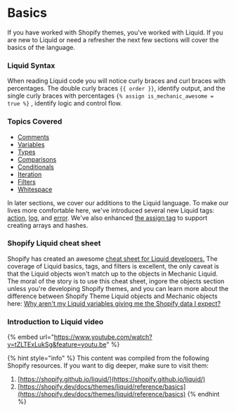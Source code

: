 # Basics

If you have worked with Shopify themes, you've worked with Liquid. If you are new to Liquid or need a refresher the next few sections will cover the basics of the language. 

### Liquid Syntax

When reading Liquid code you will notice curly braces and curl braces with percentages. The double curly braces `{{ order }}`,  identify output, and the single curly braces with percentages  `{% assign is_mechanic_awesome = true %}` , identify logic and control flow.  

### Topics Covered

* [Comments](comments.md)
* [Variables](variables.md)
* [Types](types.md)
* [Comparisons](comparison-operators.md)
* [Conditionals](conditional-statements.md)
* [Iteration](iteration.md)
* [Filters](basic-liquid-filters.md)
* [Whitespace](whitespace.md)

In later sections, we cover our additions to the Liquid language. To make our lives more comfortable here, we've introduced several new Liquid tags: [action](https://docs.usemechanic.com/article/359-the-action-tag), [log](https://docs.usemechanic.com/article/320-the-log-tag), and [error](https://docs.usemechanic.com/article/319-the-error-tag). We've also enhanced [the assign tag](https://docs.usemechanic.com/article/357-the-assign-tag) to support creating arrays and hashes.

### Shopify Liquid cheat sheet

Shopify has created an awesome [cheat sheet for Liquid developers.](https://www.shopify.com/partners/shopify-cheat-sheet) The coverage of Liquid basics, tags, and filters is excellent, the only caveat is that the Liquid objects won't match up to the objects in Mechanic Liquid. The moral of the story is to use this cheat sheet, ingore the objects section unless you're developing Shopify themes, and you can learn more about the difference between Shopify Theme Liquid objects and Mechanic objects here: [Why aren't my Liquid variables giving me the Shopify data I expect?](https://docs.usemechanic.com/article/477-why-arent-my-liquid-variables-giving-me-the-shopify-data-i-expect)

### Introduction to Liquid video

{% embed url="https://www.youtube.com/watch?v=tZLTExLukSg&feature=youtu.be" %}

{% hint style="info" %}
This content was compiled from the following Shopify resources.  If you want to dig deeper, make sure to visit them:

1. [https://shopify.github.io/liquid/](https://shopify.github.io/liquid/)
2. [https://shopify.dev/docs/themes/liquid/reference/basics](https://shopify.dev/docs/themes/liquid/reference/basics)
{% endhint %}



